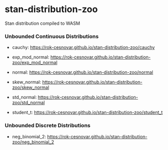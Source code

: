 # stan-distribution-zoo

Stan distribution compiled to WASM


### Unbounded Continuous Distributions

- cauchy: https://rok-cesnovar.github.io/stan-distribution-zoo/cauchy

- exp_mod_normal: https://rok-cesnovar.github.io/stan-distribution-zoo/exp_mod_normal

- normal: https://rok-cesnovar.github.io/stan-distribution-zoo/normal

- skew_normal: https://rok-cesnovar.github.io/stan-distribution-zoo/skew_normal

- std_normal: https://rok-cesnovar.github.io/stan-distribution-zoo/std_normal

- student_t: https://rok-cesnovar.github.io/stan-distribution-zoo/student_t


### Unbounded Discrete Distributions

- neg_binomial_2: https://rok-cesnovar.github.io/stan-distribution-zoo/neg_binomial_2